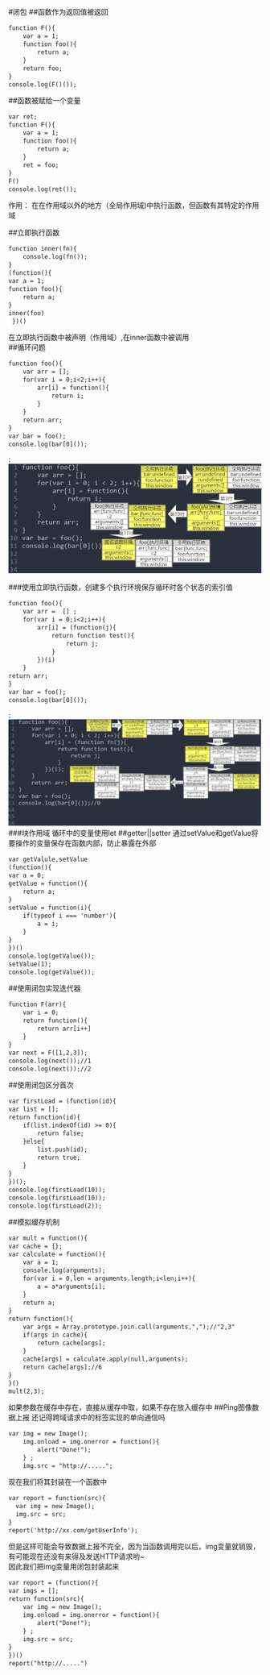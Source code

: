 #闭包
##函数作为返回值被返回

	function F(){
		var a = 1;
		function foo(){
			return a;
		}
		return foo;
	}		
	console.log(F()());   
##函数被赋给一个变量
	
	var ret;
	function F(){
		var a = 1;
		function foo(){
			return a;
		}
		ret = foo;
	}
	F() 	 	
	console.log(ret());
作用：
在在作用域以外的地方（全局作用域)中执行函数，但函数有其特定的作用域

##立即执行函数
	
	function inner(fn){
		console.log(fn());	
	}
	(function(){
	var a = 1;
	function foo(){
		return a;
	}
	inner(foo)
	 })()

在立即执行函数中被声明（作用域）,在inner函数中被调用	
##循环问题

	function foo(){
		var arr = [];
		for(var i = 0;i<2;i++){
			arr[i] = function(){
				return i;
			}
		}
		return arr;
	}
	var bar = foo();
	console.log(bar[0]());
:![](root.png)

###使用立即执行函数，创建多个执行环境保存循环时各个状态的索引值

	function foo(){
		var arr =  [] ;
		for(var i = 0;i<2;i++){
			arr[i] = (function(j){
				return function test(){
					return j;
				}
			})(i)
		}
	return arr;
	}
	var bar = foo();
	console.log(bar[0]());
:![](roott.png)
###块作用域
循环中的变量使用let
##getter||setter
通过setValue和getValue将要操作的变量保存在函数内部，防止暴露在外部

	var getValule,setValue
	(function(){
	var a = 0;
	getValue = function(){
		return a;
	}
	setValue = function(i){
		if(typeof i === 'number'){
			a = i;
		}
	}
	})()
	console.log(getValue());
	setValue(1);
	console.log(getValue());
##使用闭包实现迭代器
	
	function F(arr){
		var i = 0;
		return function(){
			return arr[i++]
		} 
	}
	var next = F([1,2,3]);
	console.log(next());//1
	console.log(next());//2
##使用闭包区分首次
	
	var firstLoad = (function(id){
	var list = [];
	return function(id){
		if(list.indexOf(id) >= 0){
			return false;
		}else{
			list.push(id);
			return true;
		}
	}
	})();
	console.log(firstLoad(10));
	console.log(firstLoad(10));
	console.log(firstLoad(2));
##模拟缓存机制

	var mult = function(){
	var cache = {};
	var calculate = function(){
		var a = 1;
		console.log(arguments);
		for(var i = 0,len = arguments.length;i<len;i++){
			a = a*arguments[i];
		}
		return a;
	}
	return function(){
		var args = Array.prototype.join.call(arguments,",");//"2,3"
		if(args in cache){
			return cache[args];
		}
		cache[args] = calculate.apply(null,arguments);
		return cache[args];//6
	}
	}()
	mult(2,3);
如果参数在缓存中存在，直接从缓存中取，如果不存在放入缓存中
##Ping图像数据上报
还记得跨域请求中的<img>标签实现的单向通信吗

	var	img = new Image();
		img.onload = img.onerror = function(){
			alert("Done!");
		} ;
		img.src = "http://.....";

现在我们将其封装在一个函数中

	var report = function(src){
	  var img = new Image();
	  img.src = src;
	}
	report('http://xx.com/getUserInfo');
但是这样可能会导致数据上报不完全，因为当函数调用完以后，img变量就销毁，有可能现在还没有来得及发送HTTP请求哟~  
因此我们把img变量用闭包封装起来
	
	var report = (function(){
	var imgs = [];
	return function(src){
		var	img = new Image();
		img.onload = img.onerror = function(){
			alert("Done!");
		} ;
		img.src = src;
	}
	})()
	report("http://.....")